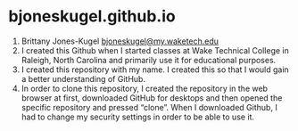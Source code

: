 # bjoneskugel.github.io
1.	Brittany Jones-Kugel bjoneskugel@my.waketech.edu
2.	I created this Github when I started classes at Wake Technical College in Raleigh, North Carolina and primarily use it for educational purposes.
3.	I created this repository with my name. I created this so that I would gain a better understanding of GitHub.
4.	In order to clone this repository,  I created the repository in the web browser at first, downloaded GitHub for desktops and then opened the specific repository and pressed “clone”. When I downloaded Github, I had to change my security settings in order to be able to use it.


